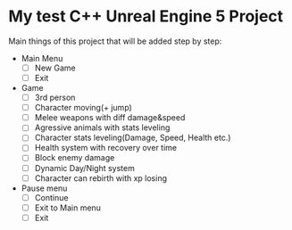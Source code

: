 # My test C++ Unreal Engine 5 Project 
Main things of this project that will be added step by step:
- Main Menu
   - [ ] New Game
   - [ ] Exit
- Game
   - [ ] 3rd person
   - [ ] Character moving(+ jump)
   - [ ] Melee weapons with diff damage&speed
   - [ ] Agressive animals with stats leveling
   - [ ] Character stats leveling(Damage, Speed, Health etc.)
   - [ ] Health system with recovery over time
   - [ ] Block enemy damage
   - [ ] Dynamic Day/Night system
   - [ ] Character can rebirth with xp losing
- Pause menu
   - [ ] Continue
   - [ ] Exit to Main menu
   - [ ] Exit
